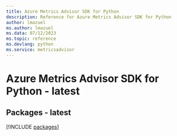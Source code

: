 ```yaml
---
title: Azure Metrics Advisor SDK for Python
description: Reference for Azure Metrics Advisor SDK for Python
author: lmazuel
ms.author: lmazuel
ms.data: 07/12/2023
ms.topic: reference
ms.devlang: python
ms.service: metricsadvisor
---
```

# Azure Metrics Advisor SDK for Python - latest
## Packages - latest
[!INCLUDE [packages](metrics-advisor-index.md)]